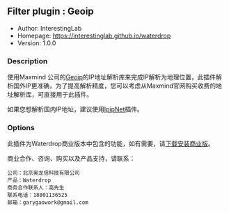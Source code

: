 ## Filter plugin : Geoip

* Author: InterestingLab
* Homepage: https://interestinglab.github.io/waterdrop
* Version: 1.0.0

### Description

使用Maxmind 公司的[Geoip](https://www.maxmind.com/zh/geoip2-city)的IP地址解析库来完成IP解析为地理位置，此插件解析国外IP更准确，为了提高解析精度，您可以考虑从Maxmind官网购买收费的地址解析库，可直接用于此插件。

如果您想解析国内IP地址，建议使用[IpipNet]()插件。

### Options

此插件为Waterdrop商业版本中包含的功能，如有需要，请[下载安装商业版](/zh-cn/installation)。

商业合作、咨询、购买以及产品支持，请联系：

```
公司：北京奥龙信科技有限公司
产品：Waterdrop
商务合作联系人：高先生
联系电话：18801136525
邮箱：garygaowork@gmail.com
```
